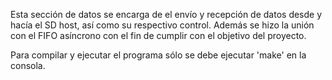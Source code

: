 Esta sección de datos se encarga de el envío y recepción de datos desde y hacía el SD host, así como su respectivo control. Además se hizo la unión con el FIFO asíncrono con el fin de cumplir con el objetivo del proyecto.

 Para compilar y ejecutar el programa sólo se debe ejecutar 'make' en la consola.
